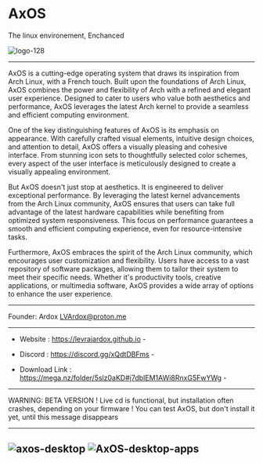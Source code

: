 # AxOS
The linux environement, Enchanced

![logo-128](https://github.com/LeVraiArdox/AxOS/assets/110931544/f5b3bcf2-8dac-4d08-9c93-f83f18150d43)

-------------------------------------------
AxOS is a cutting-edge operating system that draws its inspiration from Arch Linux, with a French touch. Built upon the foundations of Arch Linux, AxOS combines the power and flexibility of Arch with a refined and elegant user experience. Designed to cater to users who value both aesthetics and performance, AxOS leverages the latest Arch kernel to provide a seamless and efficient computing environment.

One of the key distinguishing features of AxOS is its emphasis on appearance. With carefully crafted visual elements, intuitive design choices, and attention to detail, AxOS offers a visually pleasing and cohesive interface. From stunning icon sets to thoughtfully selected color schemes, every aspect of the user interface is meticulously designed to create a visually appealing environment.

But AxOS doesn't just stop at aesthetics. It is engineered to deliver exceptional performance. By leveraging the latest kernel advancements from the Arch Linux community, AxOS ensures that users can take full advantage of the latest hardware capabilities while benefiting from optimized system responsiveness. This focus on performance guarantees a smooth and efficient computing experience, even for resource-intensive tasks.

Furthermore, AxOS embraces the spirit of the Arch Linux community, which encourages user customization and flexibility. Users have access to a vast repository of software packages, allowing them to tailor their system to meet their specific needs. Whether it's productivity tools, creative applications, or multimedia software, AxOS provides a wide array of options to enhance the user experience.

-------------------------------------------

Founder: Ardox <LVArdox@proton.me>

 -------------------------------------------

 - Website : https://levraiardox.github.io -

 - Discord : https://discord.gg/xQdtDBFms -

 - Download Link : https://mega.nz/folder/5slz0aKD#j7dbIEM1AWi8RnxG5FwYWg -

 -------------------------------------------

 WARNING: BETA VERSION ! Live cd is functional, but installation often crashes, depending on your firmware ! You can test AxOS, but don't install it yet, until this message disappears

--------------------------------------------
![axos-desktop](https://github.com/LeVraiArdox/AxOS/assets/110931544/21a39854-6485-4434-86b1-7fc3164ba12f)
![AxOS-desktop-apps](https://github.com/LeVraiArdox/AxOS/assets/110931544/84247b3e-f1ac-441d-9f03-fbf159fd0934)
--------------------------------------------
